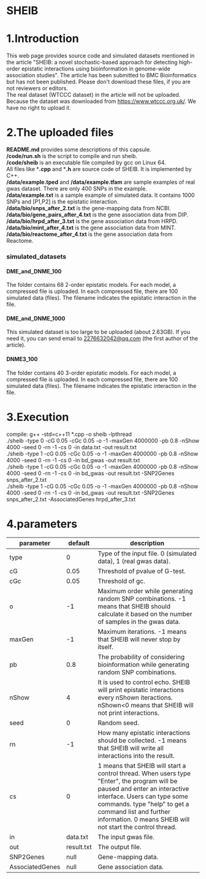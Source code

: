 # SHEIB
# 1.Introduction
This web page provides source code and simulated datasets mentioned in the article "SHEIB: a novel stochastic-based approach for detecting high-order epistatic interactions using bioinformation in genome-wide association studies". The article has been submitted to BMC Bioinformatics but has not been published. Please don't download these files, if you are not reviewers or editors.<br>
The real dataset (WTCCC dataset) in the article will not be uploaded. Because the dataset was downloaded from https://www.wtccc.org.uk/. We have no right to upload it.
# 2.The uploaded files
**README.md** provides some descriptions of this capsule.<br>
**/code/run.sh** is the script to compile and run sheib.<br>
**/code/sheib** is an executable file compiled by gcc on Linux 64.<br>
All files like ***.cpp** and ***.h** are source code of SHEIB. It is implemented by C++.<br>
**/data/example.tped** and **/data/example.tfam** are sample examples of real gwas dataset. There are only 400 SNPs in the example.<br>
**/data/example.txt** is a sample example of simulated data. It contains 1000 SNPs and [P1,P2] is the epistatic interaction.<br>
**/data/bio/snps_after_2.txt** is the gene-mapping data from NCBI.<br>
**/data/bio/gene_pairs_after_4.txt** is the gene association data from DIP.<br>
**/data/bio/hrpd_after_3.txt** is the gene association data from HRPD.<br>
**/data/bio/mint_after_4.txt** is the gene association data from MINT.<br>
**/data/bio/reactome_after_4.txt** is the gene association data from Reactome.<br>

### simulated_datasets

#### DME_and_DNME_100

The folder contains 68 2-order epistatic models. For each model, a compressed file is uploaded. In each compressed file, there are 100 simulated data (files). The filename indicates the epistatic interaction in the file.

#### DME_and_DNME_1000

This simulated dataset is too large to be uploaded (about 2.63GB). If you need it, you can send email to 2276632042@qq.com (the first author of the article).<br>

#### DNME3_100

The folder contains 40 3-order epistatic models. For each model, a compressed file is uploaded. In each compressed file, there are 100 simulated data (files). The filename indicates the epistatic interaction in the file.

# 3.Execution
compile: g++ -std=c++11 *.cpp -o sheib -lpthread<br>
./sheib -type 0 -cG 0.05 -cGc 0.05 -o -1 -maxGen 4000000 -pb 0.8 -nShow 4000 -seed 0 -rn -1 -cs 0 -in data.txt -out result.txt<br>
./sheib -type 1 -cG 0.05 -cGc 0.05 -o -1 -maxGen 4000000 -pb 0.8 -nShow 4000 -seed 0 -rn -1 -cs 0 -in bd_gwas -out result.txt<br>
./sheib -type 1 -cG 0.05 -cGc 0.05 -o -1 -maxGen 4000000 -pb 0.8 -nShow 4000 -seed 0 -rn -1 -cs 0 -in bd_gwas -out result.txt -SNP2Genes snps_after_2.txt<br>
./sheib -type 1 -cG 0.05 -cGc 0.05 -o -1 -maxGen 4000000 -pb 0.8 -nShow 4000 -seed 0 -rn -1 -cs 0 -in bd_gwas -out result.txt -SNP2Genes snps_after_2.txt -AssociatedGenes hrpd_after_3.txt<br>
# 4.parameters

parameter|default|description
----|----|----
type|0|Type of the input file. 0 (simulated data), 1 (real gwas data).
cG|0.05|Threshold of pvalue of G-test.
cGc|0.05|Threshold of gc.
o|-1|Maximum order while generating random SNP combinations. -1 means that SHEIB should calculate it based on the number of samples in the gwas data.
maxGen|-1|Maximum iterations. -1 means that SHEIB will never stop by itself.
pb|0.8|The probability of considering bioinformation while generating random SNP combinations.
nShow|4|It is used to control echo. SHEIB will print epistatic interactions every nShown iteractions. nShown<0 means that SHEIB will not print interactions.
seed|0|Random seed.
rn|-1|How many epistatic interactions should be collected. -1 means that SHEIB will write all interactions into the result.
cs|0|1 means that SHEIB will start a control thread. When users type "Enter", the program will be paused and enter an interactive interface. Users can type some commands. type "help" to get a command list and further information. 0 means SHEIB will not start the control thread.
in|data.txt|The input gwas file.
out|result.txt|The output file.
SNP2Genes|null|Gene-mapping data.
AssociatedGenes|null|Gene association data.

